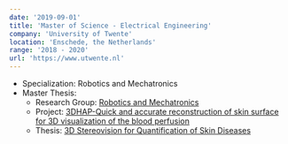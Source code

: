 ```yaml
---
date: '2019-09-01'
title: 'Master of Science - Electrical Engineering'
company: 'University of Twente'
location: 'Enschede, the Netherlands'
range: '2018 - 2020'
url: 'https://www.utwente.nl'
---
```


- Specialization: Robotics and Mechatronics
- Master Thesis:
  - Research Group: [Robotics and Mechatronics](https://www.ram.eemcs.utwente.nl/)
  - Project: [3DHAP-Quick and accurate reconstruction of skin surface for 3D visualization of the blood perfusion](https://www.ram.eemcs.utwente.nl/research/projects/3dhap)
  - Thesis: [3D Stereovision for Quantification of Skin Diseases](https://www.ram.eemcs.utwente.nl/education/assignments/3d-stereovision-quantification-skin-diseases)
